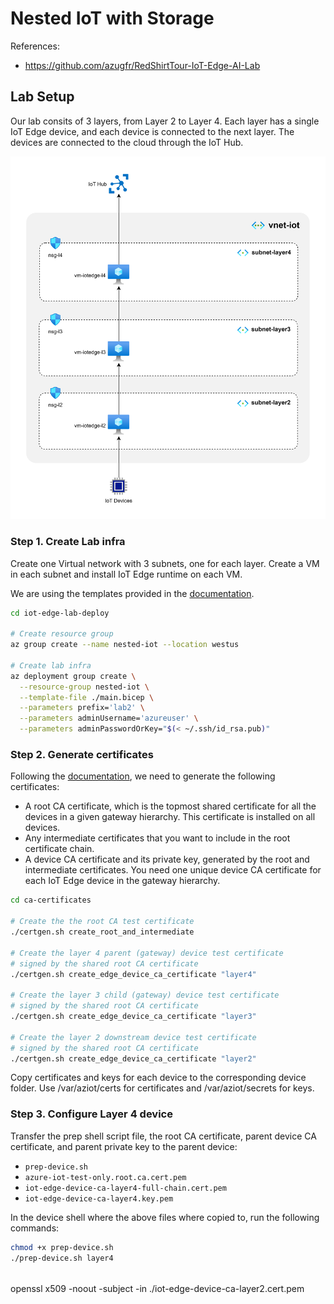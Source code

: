 # Nested IoT with Storage

References:
- https://github.com/azugfr/RedShirtTour-IoT-Edge-AI-Lab


## Lab Setup

Our lab consits of 3 layers, from Layer 2 to Layer 4. Each layer has a single IoT Edge device, and each device is connected to the next layer. The devices are connected to the cloud through the IoT Hub.

![alt text](architecture.png)

### Step 1. Create Lab infra

Create one Virtual network with 3 subnets, one for each layer. Create a VM in each subnet and install IoT Edge runtime on each VM.

We are using the templates provided in the [documentation](https://github.com/Azure/iotedge-vm-deploy).

```bash
cd iot-edge-lab-deploy

# Create resource group
az group create --name nested-iot --location westus

# Create lab infra
az deployment group create \
  --resource-group nested-iot \
  --template-file ./main.bicep \
  --parameters prefix='lab2' \
  --parameters adminUsername='azureuser' \
  --parameters adminPasswordOrKey="$(< ~/.ssh/id_rsa.pub)"
```

### Step 2. Generate certificates

Following the [documentation](https://learn.microsoft.com/en-us/azure/iot-edge/how-to-connect-downstream-iot-edge-device?view=iotedge-1.5&tabs=azure-cli#generate-certificates), we need to generate the following certificates:

- A root CA certificate, which is the topmost shared certificate for all the devices in a given gateway hierarchy. This certificate is installed on all devices.
- Any intermediate certificates that you want to include in the root certificate chain.
- A device CA certificate and its private key, generated by the root and intermediate certificates. You need one unique device CA certificate for each IoT Edge device in the gateway hierarchy.

```bash
cd ca-certificates

# Create the the root CA test certificate
./certgen.sh create_root_and_intermediate

# Create the layer 4 parent (gateway) device test certificate 
# signed by the shared root CA certificate
./certgen.sh create_edge_device_ca_certificate "layer4"

# Create the layer 3 child (gateway) device test certificate 
# signed by the shared root CA certificate
./certgen.sh create_edge_device_ca_certificate "layer3"

# Create the layer 2 downstream device test certificate
# signed by the shared root CA certificate
./certgen.sh create_edge_device_ca_certificate "layer2"
```

Copy certificates and keys for each device to the corresponding device folder. Use /var/aziot/certs for certificates and /var/aziot/secrets for keys.

### Step 3. Configure Layer 4 device

Transfer the prep shell script file, the root CA certificate, parent device CA certificate, and parent private key to the parent device:
- `prep-device.sh`
- `azure-iot-test-only.root.ca.cert.pem`
- `iot-edge-device-ca-layer4-full-chain.cert.pem`
- `iot-edge-device-ca-layer4.key.pem`

In the device shell where the above files where copied to, run the following commands:

```bash
chmod +x prep-device.sh
./prep-device.sh layer4
```



######

openssl x509 -noout -subject -in ./iot-edge-device-ca-layer2.cert.pem